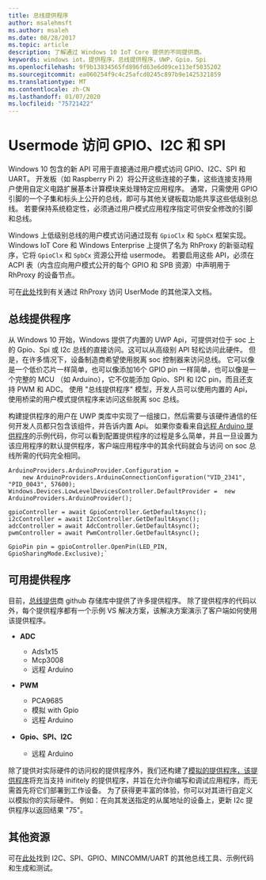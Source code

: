 ```yaml
---
title: 总线提供程序
author: msalehmsft
ms.author: msaleh
ms.date: 08/28/2017
ms.topic: article
description: 了解通过 Windows 10 IoT Core 提供的不同提供商。
keywords: windows iot，提供程序，总线提供程序，UWP，Gpio，Spi
ms.openlocfilehash: 9f9b13834565fd896fd63e6d09ce113ef5035202
ms.sourcegitcommit: ea060254f9c4c25afcd0245c897b9e1425321859
ms.translationtype: MT
ms.contentlocale: zh-CN
ms.lasthandoff: 01/07/2020
ms.locfileid: "75721422"
---
```

# <a name="usermode-access-to-gpio-i2c-and-spi"></a>Usermode 访问 GPIO、I2C 和 SPI

Windows 10 包含的新 API 可用于直接通过用户模式访问 GPIO、I2C、SPI 和 UART。 开发板（如 Raspberry Pi 2）将公开这些连接的子集，这些连接支持用户使用自定义电路扩展基本计算模块来处理特定应用程序。 通常，只需使用 GPIO 引脚的一个子集和标头上公开的总线，即可与其他关键板载功能共享这些低级别总线。 若要保持系统稳定性，必须通过用户模式应用程序指定可供安全修改的引脚和总线。

Windows 上低级别总线的用户模式访问通过现有 `GpioClx` 和 `SpbCx` 框架实现。 Windows IoT Core 和 Windows Enterprise 上提供了名为 RhProxy 的新驱动程序，它将 `GpioClx` 和 `SpbCx` 资源公开给 usermode。 若要启用这些 API，必须在 ACPI 表（内含应向用户模式公开的每个 GPIO 和 SPB 资源）中声明用于 RhProxy 的设备节点。

可在[此处](https://docs.microsoft.com/windows/uwp/devices-sensors/enable-usermode-access)找到有关通过 RhProxy 访问 UserMode 的其他深入文档。

## <a name="bus-providers"></a>总线提供程序

从 Windows 10 开始，Windows 提供了内置的 UWP Api，可提供对位于 soc 上的 Gpio、Spi 或 I2c 总线的直接访问。这可以从高级别 API 轻松访问此硬件。 但是，在许多情况下，设备制造商希望使用脱离 soc 控制器来访问总线。 它可以像是一个低价芯片一样简单，也可以像添加16个 GPIO pin 一样简单，也可以像是一个完整的 MCU （如 Arduino），它不仅能添加 Gpio、SPI 和 I2C pin，而且还支持 PWM 和 ADC。 使用 "总线提供程序" 模型，开发人员可以使用内置的 Api，使用桥梁的用户模式提供程序来访问这些脱离 soc 总线。

构建提供程序的用户在 UWP 类库中实现了一组接口，然后需要与该硬件通信的任何开发人员都只包含该组件，并告诉内置 Api。 如果你查看来自[远程 Arduino 提供程序](https://github.com/ms-iot/BusProviders/tree/develop/Arduino)的示例代码，你可以看到配置提供程序的过程是多么简单，并且一旦设置为该应用程序的默认提供程序，客户端应用程序中的其余代码就会与访问 on soc 总线所需的代码完全相同。


```
ArduinoProviders.ArduinoProvider.Configuration = 
    new ArduinoProviders.ArduinoConnectionConfiguration("VID_2341", "PID_0043", 57600);
Windows.Devices.LowLevelDevicesController.DefaultProvider =  new ArduinoProviders.ArduinoProvider();

gpioController = await GpioController.GetDefaultAsync();
i2cController = await I2cController.GetDefaultAsync();
adcController = await AdcController.GetDefaultAsync();
pwmController = await PwmController.GetDefaultAsync();

GpioPin pin = gpioController.OpenPin(LED_PIN, GpioSharingMode.Exclusive);`
```

## <a name="available-providers"></a>可用提供程序

目前，[总线提供](https://github.com/ms-iot/BusProviders)商 github 存储库中提供了许多提供程序。 除了提供程序的代码以外，每个提供程序都有一个示例 VS 解决方案，该解决方案演示了客户端如何使用该提供程序。 

- **ADC**
  - Ads1x15
  - Mcp3008
  - 远程 Arduino

- **PWM**
  - PCA9685
  - 模拟 with Gpio
  - 远程 Arduino
  
- **Gpio、SPI、I2C**
  - 远程 Arduino

除了提供对实际硬件的访问权的提供程序外，我们还构建了[模拟的提供程序，该提供程序](https://github.com/ms-iot/BusProviders/tree/develop/SimulatedProvider)将充当支持 inifitely 的提供程序，并旨在允许你编写和调试应用程序，而无需首先将它们部署到工作设备。 为了获得更丰富的体验，你可以对其进行自定义以模拟你的实际硬件。 例如：在向其发送指定的从属地址的设备上，更新 I2c 提供程序以返回结果 "75"。

## <a name="additional-resources"></a>其他资源

可在[此处](https://github.com/Microsoft/Windows-iotcore-samples/tree/develop/BusTools)找到 I2C、SPI、GPIO、MINCOMM/UART 的其他总线工具、示例代码和生成和测试。

